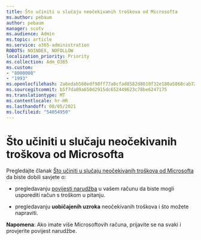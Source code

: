 ```yaml
---
title: Što učiniti u slučaju neočekivanih troškova od Microsofta
ms.author: pebaum
author: pebaum
manager: scotv
ms.audience: Admin
ms.topic: article
ms.service: o365-administration
ROBOTS: NOINDEX, NOFOLLOW
localization_priority: Priority
ms.collection: Adm_O365
ms.custom:
- "8000008"
- "1993"
ms.openlocfilehash: 2a6edab560edf98ff77a8cfad8582d8010f32e180a5868cab720aae6751f0c14
ms.sourcegitcommit: b5f7da89a650d2915dc652449623c78be6247175
ms.translationtype: MT
ms.contentlocale: hr-HR
ms.lasthandoff: 08/05/2021
ms.locfileid: "54054950"
---
```

# <a name="investigate-a-billing-charge-from-microsoft-or-msbill-dot-info"></a>Što učiniti u slučaju neočekivanih troškova od Microsofta

Pregledajte članak [Što učiniti u slučaju neočekivanih troškova od Microsofta](https://support.microsoft.com/help/10623/microsoft-account-investigate-billing-charge) da biste dobili savjete o: 

- pregledavanju [povijesti narudžba](https://account.microsoft.com/billing/orders/) u vašem računu da biste mogli usporediti račun s troškom u pitanju.

- pregledavanju **uobičajenih uzroka** neočekivanih troškova i što možete napraviti.

**Napomena**: Ako imate više Microsoftovih računa, prijavite se na svaki i provjerite povijest narudžbe.
